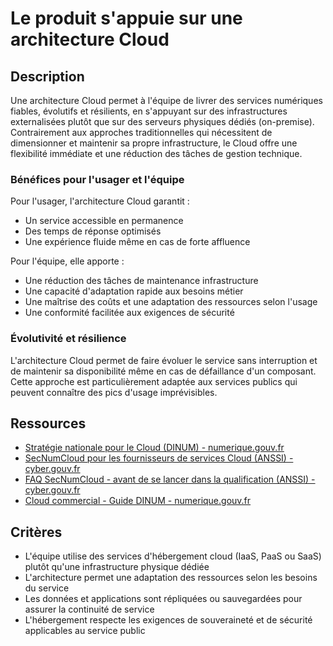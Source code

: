 # Le produit s'appuie sur une architecture Cloud

## Description

Une architecture Cloud permet à l'équipe de livrer des services
numériques fiables, évolutifs et résilients, en s'appuyant sur des
infrastructures externalisées plutôt que sur des serveurs physiques
dédiés (on-premise). Contrairement aux approches traditionnelles qui
nécessitent de dimensionner et maintenir sa propre infrastructure, le
Cloud offre une flexibilité immédiate et une réduction des tâches de
gestion technique.

### Bénéfices pour l'usager et l'équipe

Pour l'usager, l'architecture Cloud garantit :

- Un service accessible en permanence
- Des temps de réponse optimisés
- Une expérience fluide même en cas de forte affluence

Pour l'équipe, elle apporte :

- Une réduction des tâches de maintenance infrastructure
- Une capacité d'adaptation rapide aux besoins métier
- Une maîtrise des coûts et une adaptation des ressources selon l'usage
- Une conformité facilitée aux exigences de sécurité

### Évolutivité et résilience

L'architecture Cloud permet de faire évoluer le service sans
interruption et de maintenir sa disponibilité même en cas de
défaillance d'un composant. Cette approche est particulièrement
adaptée aux services publics qui peuvent connaître des pics d'usage
imprévisibles.

## Ressources

- [Stratégie nationale pour le Cloud (DINUM) - numerique.gouv.fr](https://www.numerique.gouv.fr/actualites/le-gouvernement-annonce-sa-strategie-nationale-pour-le-cloud/)
- [SecNumCloud pour les fournisseurs de services Cloud (ANSSI) - cyber.gouv.fr](https://cyber.gouv.fr/secnumcloud-pour-les-fournisseurs-de-services-cloud)
- [FAQ SecNumCloud - avant de se lancer dans la qualification (ANSSI) - cyber.gouv.fr](https://cyber.gouv.fr/faq-avant-de-se-lancer-dans-la-qualification-secnumcloud)
- [Cloud commercial - Guide DINUM - numerique.gouv.fr](https://www.numerique.gouv.fr/services/cloud/cloud-commercial/)

## Critères

- L'équipe utilise des services d'hébergement cloud (IaaS, PaaS ou
  SaaS) plutôt qu'une infrastructure physique dédiée
- L'architecture permet une adaptation des ressources selon les
  besoins du service
- Les données et applications sont répliquées ou sauvegardées pour
  assurer la continuité de service
- L'hébergement respecte les exigences de souveraineté et de sécurité
  applicables au service public
